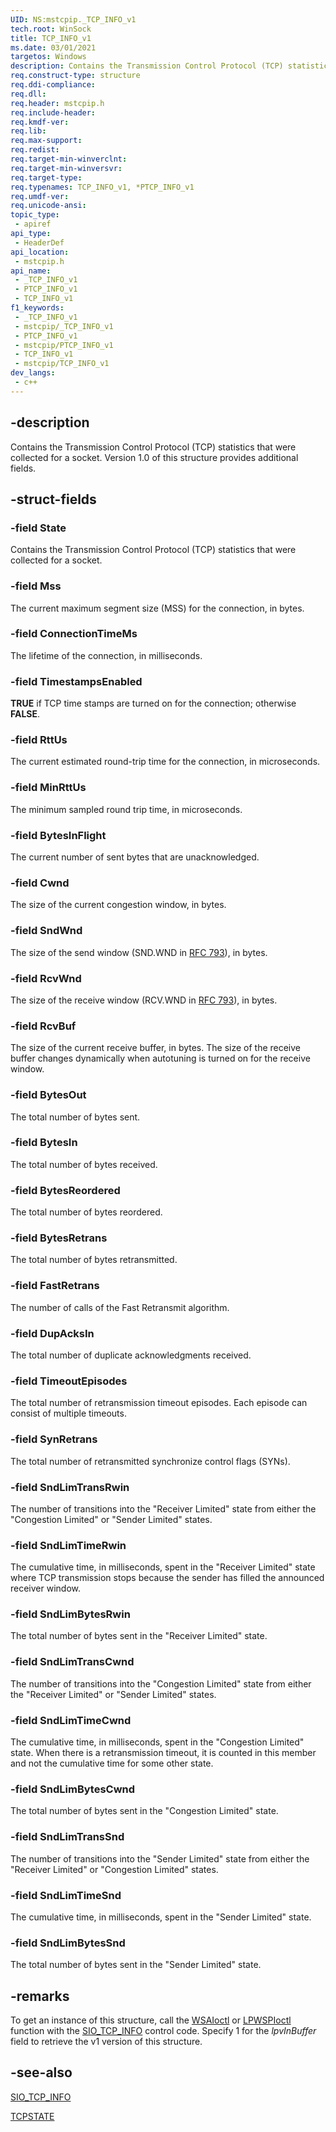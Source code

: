 ```yaml
---
UID: NS:mstcpip._TCP_INFO_v1
tech.root: WinSock
title: TCP_INFO_v1
ms.date: 03/01/2021
targetos: Windows
description: Contains the Transmission Control Protocol (TCP) statistics that were collected for a socket. (version 1.0)
req.construct-type: structure
req.ddi-compliance: 
req.dll: 
req.header: mstcpip.h
req.include-header: 
req.kmdf-ver: 
req.lib: 
req.max-support: 
req.redist: 
req.target-min-winverclnt: 
req.target-min-winversvr: 
req.target-type: 
req.typenames: TCP_INFO_v1, *PTCP_INFO_v1
req.umdf-ver: 
req.unicode-ansi: 
topic_type:
 - apiref
api_type:
 - HeaderDef
api_location:
 - mstcpip.h
api_name:
 - _TCP_INFO_v1
 - PTCP_INFO_v1
 - TCP_INFO_v1
f1_keywords:
 - _TCP_INFO_v1
 - mstcpip/_TCP_INFO_v1
 - PTCP_INFO_v1
 - mstcpip/PTCP_INFO_v1
 - TCP_INFO_v1
 - mstcpip/TCP_INFO_v1
dev_langs:
 - c++
---
```


## -description

Contains the Transmission Control Protocol (TCP)  statistics that were collected for a socket. Version 1.0 of this structure provides additional fields.

## -struct-fields

### -field State

Contains the Transmission Control Protocol (TCP)  statistics that were collected for a socket.


### -field Mss

The current maximum segment size (MSS) for the connection, in bytes.

### -field ConnectionTimeMs

The lifetime of the connection, in milliseconds.

### -field TimestampsEnabled

<b>TRUE</b> if TCP time stamps are turned on for the connection; otherwise <b>FALSE</b>.

### -field RttUs

The current estimated round-trip time for the connection, in microseconds.

### -field MinRttUs

The minimum sampled round trip time, in microseconds.

### -field BytesInFlight

The current number of sent bytes that are unacknowledged.

### -field Cwnd

The size of the current congestion window, in bytes.

### -field SndWnd

The size of the send window (SND.WND in <a href="https://tools.ietf.org/html/rfc793">RFC 793</a>),  in bytes.

### -field RcvWnd

 The size of the receive window (RCV.WND in <a href="https://tools.ietf.org/html/rfc793">RFC 793</a>), in bytes.

### -field RcvBuf

The size of the current receive buffer, in bytes.   The size of the receive buffer  changes dynamically when autotuning is turned on for the receive window.

### -field BytesOut

The total number of bytes sent.

### -field BytesIn

The total number of bytes received.

### -field BytesReordered

The total number of bytes reordered.

### -field BytesRetrans

The total number of bytes retransmitted.

### -field FastRetrans

The number of calls of the Fast Retransmit algorithm.

### -field DupAcksIn

The total number of duplicate acknowledgments received.

### -field TimeoutEpisodes

The total number of retransmission timeout episodes. Each episode can consist of multiple timeouts.

### -field SynRetrans

The total number of retransmitted synchronize control flags (SYNs).

### -field SndLimTransRwin

The number of transitions into the "Receiver Limited" state from either the "Congestion Limited" or "Sender Limited" states. 

### -field SndLimTimeRwin

The cumulative time, in milliseconds, spent in the "Receiver Limited" state where TCP transmission stops because the sender has filled the announced receiver window.

### -field SndLimBytesRwin

The total number of bytes sent in the "Receiver Limited" state.

### -field SndLimTransCwnd

The number of transitions into the "Congestion Limited" state from either the "Receiver Limited" or "Sender Limited" states.

### -field SndLimTimeCwnd

The cumulative time, in milliseconds, spent in the "Congestion Limited" state. When there is a retransmission timeout, it is counted in this member and not the cumulative time for some other state.

### -field SndLimBytesCwnd

The total number of bytes sent in the "Congestion Limited" state.

### -field SndLimTransSnd

The number of transitions into the "Sender Limited" state from either the "Receiver Limited" or "Congestion Limited" states. 

### -field SndLimTimeSnd

The cumulative time, in milliseconds, spent in the "Sender Limited" state.

### -field SndLimBytesSnd

The total number of bytes sent in the "Sender Limited" state.

## -remarks

To get an instance of this structure,  call the 
   <a href="/windows/desktop/api/winsock2/nf-winsock2-wsaioctl">WSAIoctl</a> or <a href="/previous-versions/windows/hardware/network/ff566296(v=vs.85)">LPWSPIoctl</a> function with the <a href="/previous-versions/windows/desktop/legacy/mt823415(v=vs.85)">SIO_TCP_INFO</a> 
   control code. Specify 1 for the *lpvInBuffer* field to retrieve the v1 version of this structure.

## -see-also

<a href="/windows/win32/winsock/sio-tcp-info">SIO_TCP_INFO</a>



<a href="/windows/desktop/api/mstcpip/ne-mstcpip-tcpstate">TCPSTATE</a>